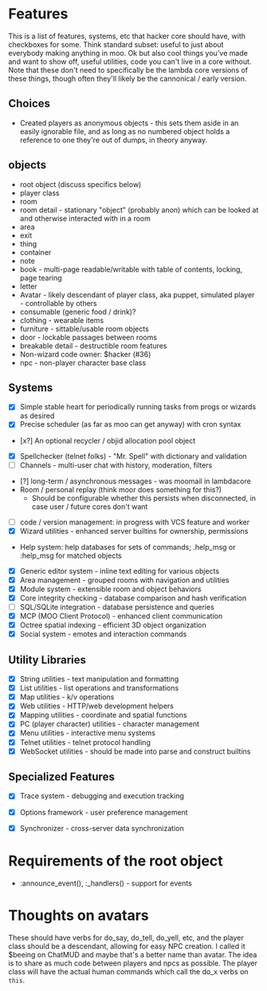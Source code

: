 # Features
This is a list of features, systems, etc that hacker core should have, with checkboxes for some. Think standard subset: useful to just about everybody making anything in moo. Ok but also cool things you've made and want to show off, useful utilities, code you can't live in a core without.
Note that these don't need to specifically be the lambda core versions of these things, though often they'll likely be the cannonical / early version.

## Choices
* Created players as anonymous objects - this sets them aside in an easily ignorable file, and as long as no numbered object holds a reference to one they're out of dumps, in theory anyway.

## objects
* root object (discuss specifics below)
* player class
* room
* room detail - stationary "object" (probably anon) which can be looked at and otherwise interacted with in a room
* area
* exit
* thing
* container
* note
* book - multi-page readable/writable with table of contents, locking, page tearing
* letter
* Avatar - likely descendant of player class, aka puppet, simulated player - controllable by others
* consumable (generic food  / drink)?
* clothing - wearable items
* furniture - sittable/usable room objects
* door - lockable passages between rooms
* breakable detail - destructible room features
* Non-wizard code owner: $hacker (#36)
* npc - non-player character base class

## Systems
* [x] Simple stable heart for periodically running tasks from progs or wizards as desired
* [x] Precise scheduler (as far as moo can get anyway) with cron syntax
* [x?] An optional recycler / objid allocation pool object
* [x] Spellchecker (telnet folks) - "Mr. Spell" with dictionary and validation
* [ ] Channels - multi-user chat with history, moderation, filters
* [?] long-term / asynchronous messages - was moomail in lambdacore
* Room / personal replay (think moor does something for this?)
  * Should be configurable whether this persists when disconnected, in case user / future cores don't want
* [ ] code / version management: in progress with VCS feature and worker
* [x] Wizard utilities - enhanced server builtins for ownership, permissions
* Help system: help databases for sets of commands; .help_msg or :help_msg for matched objects
* [x] Generic editor system - inline text editing for various objects
* [x] Area management - grouped rooms with navigation and utilities
* [x] Module system - extensible room and object behaviors
* [x] Core integrity checking - database comparison and hash verification
* [ ] SQL/SQLite integration - database persistence and queries
* [x] MCP (MOO Client Protocol) - enhanced client communication
* [x] Octree spatial indexing - efficient 3D object organization
* [x] Social system - emotes and interaction commands

## Utility Libraries
* [x] String utilities - text manipulation and formatting
* [x] List utilities - list operations and transformations
* [x] Map utilities - k/v operations
* [x] Web utilities - HTTP/web development helpers
* [x] Mapping utilities - coordinate and spatial functions
* [x] PC (player character) utilities - character management
* [x] Menu utilities - interactive menu systems
* [x] Telnet utilities - telnet protocol handling
* [x] WebSocket utilities - should be made into parse and construct builtins

## Specialized Features
* [x] Trace system - debugging and execution tracking
* [x] Options framework - user preference management
* [x] Synchronizer - cross-server data synchronization


# Requirements of the root object
* :announce_event(), :_handlers() - support for events


# Thoughts on avatars
These should have verbs for do_say, do_tell, do_yell, etc, and the player class should be a descendant, allowing for easy NPC creation. I called it $beeing on ChatMUD and maybe that's a better name than avatar. The idea is to share as much code between players and npcs as possible. The player class will have the actual human commands which call the do_x verbs on `this`.

